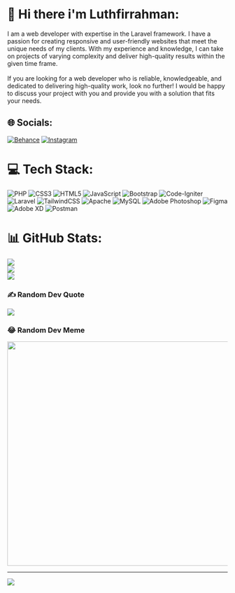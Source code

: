# 💫 Hi there i'm Luthfirrahman:
  I am a web developer with expertise in the Laravel framework. I have a passion for creating responsive and user-friendly websites that meet the unique needs of my clients. With my experience and knowledge, I can take on projects of varying complexity and deliver high-quality results within the given time frame.<br><br>
  If you are looking for a web developer who is reliable, knowledgeable, and dedicated to delivering high-quality work, look no further! I would be happy to discuss your project with you and provide you with a solution that fits your needs.<br>


## 🌐 Socials:
[![Behance](https://img.shields.io/badge/Behance-1769ff?logo=behance&logoColor=white)](https://behance.net/redbama) [![Instagram](https://img.shields.io/badge/Instagram-%23E4405F.svg?logo=Instagram&logoColor=white)](https://instagram.com/lurrah30) 

# 💻 Tech Stack:
![PHP](https://img.shields.io/badge/php-%23777BB4.svg?style=for-the-badge&logo=php&logoColor=white) ![CSS3](https://img.shields.io/badge/css3-%231572B6.svg?style=for-the-badge&logo=css3&logoColor=white) ![HTML5](https://img.shields.io/badge/html5-%23E34F26.svg?style=for-the-badge&logo=html5&logoColor=white) ![JavaScript](https://img.shields.io/badge/javascript-%23323330.svg?style=for-the-badge&logo=javascript&logoColor=%23F7DF1E) ![Bootstrap](https://img.shields.io/badge/bootstrap-%23563D7C.svg?style=for-the-badge&logo=bootstrap&logoColor=white) ![Code-Igniter](https://img.shields.io/badge/CodeIgniter-%23EF4223.svg?style=for-the-badge&logo=codeIgniter&logoColor=white) ![Laravel](https://img.shields.io/badge/laravel-%23FF2D20.svg?style=for-the-badge&logo=laravel&logoColor=white) ![TailwindCSS](https://img.shields.io/badge/tailwindcss-%2338B2AC.svg?style=for-the-badge&logo=tailwind-css&logoColor=white) ![Apache](https://img.shields.io/badge/apache-%23D42029.svg?style=for-the-badge&logo=apache&logoColor=white) ![MySQL](https://img.shields.io/badge/mysql-%2300f.svg?style=for-the-badge&logo=mysql&logoColor=white) ![Adobe Photoshop](https://img.shields.io/badge/adobephotoshop-%2331A8FF.svg?style=for-the-badge&logo=adobephotoshop&logoColor=white) 	![Figma](https://img.shields.io/badge/figma-%23F24E1E.svg?style=for-the-badge&logo=figma&logoColor=white) ![Adobe XD](https://img.shields.io/badge/Adobe%20XD-470137?style=for-the-badge&logo=Adobe%20XD&logoColor=#FF61F6) ![Postman](https://img.shields.io/badge/Postman-FF6C37?style=for-the-badge&logo=postman&logoColor=white)
# 📊 GitHub Stats:
![](https://github-readme-stats.vercel.app/api?username=luthfi30&theme=dark&hide_border=true&include_all_commits=false&count_private=false)<br/>
![](https://github-readme-streak-stats.herokuapp.com/?user=luthfi30&theme=dark&hide_border=true)<br/>
![](https://github-readme-stats.vercel.app/api/top-langs/?username=luthfi30&theme=dark&hide_border=true&include_all_commits=false&count_private=false&layout=compact)

### ✍️ Random Dev Quote
![](https://quotes-github-readme.vercel.app/api?type=horizontal&theme=tokyonight)

### 😂 Random Dev Meme
<img src="https://i.gifer.com/2DYS.gif" width="512px"/>

---
[![](https://visitcount.itsvg.in/api?id=luthfi30&icon=0&color=0)](https://visitcount.itsvg.in)

<!-- Proudly created with GPRM ( https://gprm.itsvg.in ) -->
